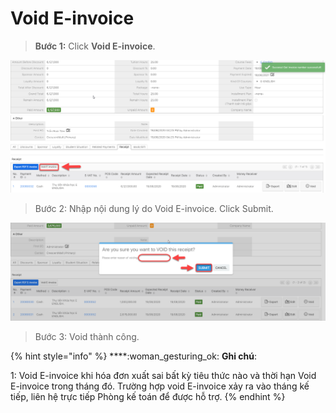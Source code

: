 # Void E-invoice

> **Bước 1:** Click **Void E-invoice**.

![](<../../.gitbook/assets/image (97).png>)

> Bước 2: Nhập nội dung lý do Void E-invoice. Click Submit.

![](<../../.gitbook/assets/image (98).png>)

> Bước 3: Void thành công.

{% hint style="info" %}
****:woman\_gesturing\_ok: **Ghi chú**:

1: Void E-invoice khi hóa đơn xuất sai bất kỳ tiêu thức nào và thời hạn Void E-invoice trong tháng đó. Trường hợp void E-invoice xảy ra vào tháng kế tiếp, liên hệ trực tiếp Phòng kế toán để được hỗ trợ.
{% endhint %}
